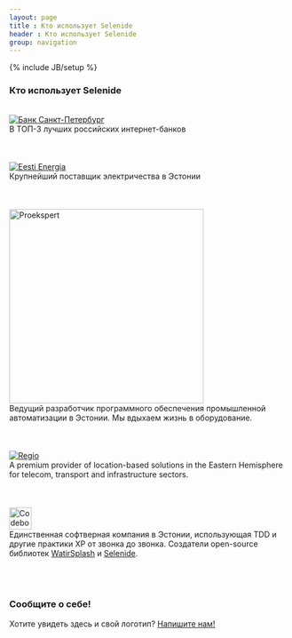 ```yaml
---
layout: page
title : Кто использует Selenide
header : Кто использует Selenide
group: navigation
---
```

{% include JB/setup %}

### Кто использует Selenide

<br/>

<a href="https://i.bspb.ru/home" target="_blank">
  <img src="{{ BASE_PATH }}/images/bspb-logo.png" alt="Банк Санкт-Петербург"/>
</a>

<div class="text-right">В ТОП-3 лучших российских интернет-банков</div>

<br/>
<br/>
<br/>

<a href="https://www.energia.ee/ru/avaleht" target="_blank">
  <img src="{{ BASE_PATH }}/images/ee_logo.png" alt="Eesti Energia"/>
</a>

<div class="text-right">Крупнейший поставщик электричества в Эстонии</div>

<br/>
<br/>
<br/>

<a href="http://www.proekspert.ee/" target="_blank">
  <img src="{{ BASE_PATH }}/images/proekspert_logo.png" alt="Proekspert" width="350px"/>
</a>

<div class="text-right">Ведущий разработчик программного обеспечения промышленной автоматизации в Эстонии. Мы вдыхаем жизнь в оборудование.</div>

<br/>
<br/>
<br/>

<a href="http://www.regio.ee/" target="_blank">
  <img src="{{ BASE_PATH }}/images/regio-logo.jpg" alt="Regio"/>
</a>

<div class="text-right">A premium provider of location-based solutions in the Eastern Hemisphere for telecom, transport and infrastructure sectors.</div>


<br/>
<br/>
<br/>


<a href="http://ru.codeborne.com" target="_blank">
  <img src="{{ BASE_PATH }}/images/codeborne-logo.png" alt="Codeborne" height="40"/>
</a>

<div class="text-right">Единственная софтверная компания в Эстонии, использующая TDD и другие практики XP
от звонка до звонка. Создатели open-source библиотек
<a href="https://github.com/jarmo/WatirSplash" target="_blank">WatirSplash</a> и
<a href="http://ru.selenide.org">Selenide</a>.</div>

<br/>
<br/>
<br/>

### Сообщите о себе!

Хотите увидеть здесь и свой логотип?  [Напишите нам!](mailto:andrei.solntsev@gmail.com)
